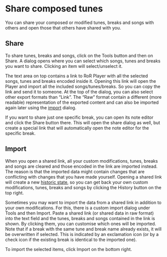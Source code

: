 # Share composed tunes

You can share your composed or modified tunes, breaks and songs with others and open those that others have shared with you.

## Share

To share tunes, breaks and songs, click on the <btn><fa icon="cog"></fa> Tools</btn> button and then on <btn variant="item"><fa icon="share"></fa> Share</btn>. A dialog opens where you can select which songs, tunes and breaks you want to share. Clicking an item will select/unselect it.

The text area on top contains a link to RoR Player with all the selected songs, tunes and breaks encoded inside it. Opening this link will open the Player and import all the included songs/tunes/breaks. So you can copy the link and send it to someone. At the top of the dialog, you can also select other export formats than “Link”. The “Raw” format contain a different (more readable) representation of the exported content and can also be imported again later using the [import](#import) dialog.

If you want to share just one specific break, you can open its <fa icon="pen"></fa> note editor and click the <btn variant="info"><fa icon="share"></fa> Share</btn> button there. This will open the share dialog as well, but create a special link that will automatically open the note editor for the specific break.

## Import

When you open a shared link, all your custom modifications, tunes, breaks and songs are cleared and those encoded in the link are imported instead. The reason is that the imported data might contain changes that are conflicting with changes that you have made yourself. Opening a shared link will create a new [historic state](./compose#history), so you can get back your own custom modifications, tunes, breaks and songs by clicking the <btn><fa icon="clock"></fa> History</btn> button on the top right.

Sometimes you may want to import the data from a shared link in addition to your own modifications. For this, there is a custom import dialog under <btn><fa icon="cog"></fa> Tools</btn> and then <btn variant="item"><fa icon="file-import"></fa> Import</btn>. Paste a shared link (or shared data in raw format) into the text field and the tunes, breaks and songs contained in the link is shown. By clicking them, you can customise which ones will be imported. Note that if a break with the same tune and break name already exists, it will be overwritten if selected. This is indicated by an <fa icon="exclamation-circle"></fa> exclamation icon (or by a <fa icon="check"></fa> check icon if the existing break is identical to the imported one).

To import the selected items, click <btn variant="primary">Import</btn> on the bottom right.